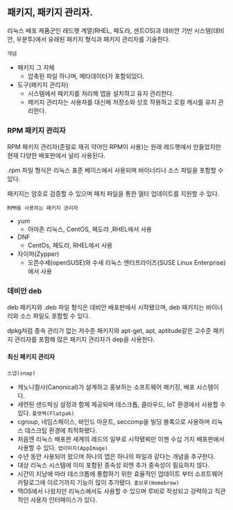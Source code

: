 ## 패키지, 패키지 관리자.

리눅스 배포 제품군인 레드햇 계열(RHEL, 페도라, 센트OS)과 데비안 기반 시스템(데비안, 우분투)에서 유래된 패키지 형식과 패키지 관리자를 기술한다.

`개념`
- 패키지 그 자체
    - 압축된 파일 하나며, 메타데이터가 포함되있다.
- 도구(패키지 관리자)
    - 시스템에서 패키지를 처리해 앱을 설치하고 유지 관리한다.
    - 패키지 관리자는 사용자를 대신해 저장소와 상호 작용하고 로컬 캐시를 유지 관리한다.

### RPM 패키지 관리자

RPM 패키지 관리자(준말로 재귀 약어인 RPM이 사용)는 원래 레드햇에서 만들었지만 현재 다양한 배포판에서 널리 사용된다.

.rpm 파일 형식은 리눅스 표준 베이스에서 사용되며 바이너리나 소스 파일을 포함할 수 있다.

패키지는 암호로 검증할 수 있으며 패치 파일을 통한 델타 업데이트를 지원할 수 있다.

`RPM을 사용하는 패키지 관리자`
- yum
    - 아마존 리눅스, CentOS, 페도라 ,RHEL에서 사용
- DNF
    - CentOs, 페도라, RHEL에서 사용
- 자이퍼(Zypper)
    - 오픈수세(openSUSE)와 수세 리눅스 엔터프라이즈(SUSE Linux Enterprise)에서 사용

### 데비안 deb

deb 패키지와 .deb 파일 형식은 데비안 배포판에서 시작됐으며, deb 패키지는 바이너리와 소스 파일도 포함할 수 있다.

dpkg처럼 종속 관리가 없는 저수준 패키지와 apt-get, apt, aptitude같은 고수준 패키지 관리자를 포함해 많은 패키지 관리자가 dep을 사용한다.


#### 최신 패키지 관리자

`스냅(snap)`
  - 캐노니컬사(Canonical)가 설계하고 홍보하는 소프트웨어 패키징, 배포 시스템이다.
  - 세련된 샌드박싱 설정과 함께 제공되며 데스크톱, 클라우드, IoT 환경에서 사용할 수 있다.
`플랫팩(Flatpak)`
  - cgroup, 네임스페이스, 바인드 마운트, seccomp을 빌딩 블록으로 사용하며 리눅스 데스크탑 환경에 최적화됐다.
  - 처음엔 리눅스 배포판 세계의 레드의 일부로 시작됐찌만 이젠 수십 가지 배포판에서 사용할 수 있다.
`앱이미지(AppImage)`
  - 수년 동안 사용되어 왔으며 하나의 앱은 하나의 파일과 같다는 개념을 추구한다.
  - 대상 리눅스 시스템에 이미 포함된 종속성 외엔 추가 종속성이 필요하지 않다.
  - 시간이 지남에 따라 데스크톱에 통합하기 위한 효율적인 업데이트 부터 소프트웨어 카탈로그에 이르기까지 기능이 많이 추가됐다.
`홈브루(Homebrew)`
  - 맥OS에서 나왔지만 리눅스에서도 사용할 수 있으며 루비로 작성되고 강력하고 직관적인 사용자 인터페이스가 있다.
